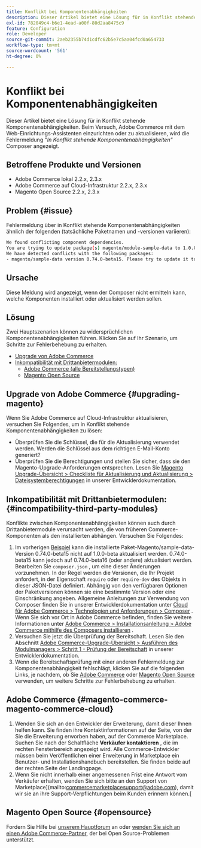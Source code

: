 ```yaml
---
title: Konflikt bei Komponentenabhängigkeiten
description: Dieser Artikel bietet eine Lösung für in Konflikt stehende Komponentenabhängigkeiten. Beim Versuch, Adobe Commerce mit dem Web-Einrichtungs-Assistenten einzurichten oder zu aktualisieren, wird die Fehlermeldung *"Es wurden in Konflikt stehende Komponentenabhängigkeiten gefunden"* Composer angezeigt.
exl-id: 782049c4-b6e1-4ead-a00f-80d2aa8475c9
feature: Configuration
role: Developer
source-git-commit: 2aeb2355b74d1cdfc62b5e7c5aa04fcd0a654733
workflow-type: tm+mt
source-wordcount: '561'
ht-degree: 0%

---
```


# Konflikt bei Komponentenabhängigkeiten

Dieser Artikel bietet eine Lösung für in Konflikt stehende Komponentenabhängigkeiten. Beim Versuch, Adobe Commerce mit dem Web-Einrichtungs-Assistenten einzurichten oder zu aktualisieren, wird die Fehlermeldung &quot;*In Konflikt stehende Komponentenabhängigkeiten&quot;* Composer angezeigt.

## Betroffene Produkte und Versionen

* Adobe Commerce lokal 2.2.x, 2.3.x
* Adobe Commerce auf Cloud-Infrastruktur 2.2.x, 2.3.x
* Magento Open Source 2.2.x, 2.3.x


## Problem {#issue}

Fehlermeldung über in Konflikt stehende Komponentenabhängigkeiten ähnlich der folgenden (tatsächliche Paketnamen und -versionen variieren):

```bash
We found conflicting component dependencies.
You are trying to update package(s) magento/module-sample-data to 1.0.0-beta
We have detected conflicts with the following packages:
- magento/sample-data version 0.74.0-beta15. Please try to update it to one of the following package versions: 0.74.0-beta16, 0.74.0-beta14, 0.74.0-beta13, 0.74.0-beta12, 0.74.0-beta11, 0.74.0-beta10, 0.74.0-beta9, 0.74.0-beta8, 0.74.0-beta7
```

## Ursache

Diese Meldung wird angezeigt, wenn der Composer nicht ermitteln kann, welche Komponenten installiert oder aktualisiert werden sollen.

## Lösung

Zwei Hauptszenarien können zu widersprüchlichen Komponentenabhängigkeiten führen. Klicken Sie auf Ihr Szenario, um Schritte zur Fehlerbehebung zu erhalten.

* [Upgrade von Adobe Commerce](#upgrading-magento)
* [Inkompatibilität mit Drittanbietermodulen:](#incompatibility-third-party-modules)
   * [Adobe Commerce (alle Bereitstellungstypen)](#magento-commerce-magento-commerce-cloud)
   * [Magento Open Source](#opensource)

## Upgrade von Adobe Commerce {#upgrading-magento}

Wenn Sie Adobe Commerce auf Cloud-Infrastruktur aktualisieren, versuchen Sie Folgendes, um in Konflikt stehende Komponentenabhängigkeiten zu lösen:

* Überprüfen Sie die Schlüssel, die für die Aktualisierung verwendet werden. Werden die Schlüssel aus dem richtigen E-Mail-Konto generiert?
* Überprüfen Sie die Berechtigungen und stellen Sie sicher, dass sie den Magento-Upgrade-Anforderungen entsprechen. Lesen Sie [Magento Upgrade-Übersicht > Checkliste für Aktualisierung und Aktualisierung > Dateisystemberechtigungen](https://experienceleague.adobe.com/en/docs/commerce-operations/upgrade-guide/prepare/prerequisites#verify-file-system-permissions) in unserer Entwicklerdokumentation.

## Inkompatibilität mit Drittanbietermodulen: {#incompatibility-third-party-modules}

Konflikte zwischen Komponentenabhängigkeiten können auch durch Drittanbietermodule verursacht werden, die von früheren Commerce-Komponenten als den installierten abhängen. Versuchen Sie Folgendes:

1. Im vorherigen [Beispiel](#issue) kann die installierte Paket-Magento/sample-data-Version 0.74.0-beta15 nicht auf 1.0.0-beta aktualisiert werden. 0.74.0-beta15 kann jedoch auf 0.74.0-beta16 (oder andere) aktualisiert werden. Bearbeiten Sie `composer.json` , um eine dieser Änderungen vorzunehmen. In der Regel werden die Versionen, die Ihr Projekt anfordert, in der Eigenschaft `require` oder `require-dev` des Objekts in dieser JSON-Datei definiert. Abhängig von den verfügbaren Optionen der Paketversionen können sie eine bestimmte Version oder eine Einschränkung angeben. Allgemeine Anleitungen zur Verwendung von Composer finden Sie in unserer Entwicklerdokumentation unter [Cloud für Adobe Commerce > Technologien und Anforderungen > Composer](https://experienceleague.adobe.com/en/docs/commerce-cloud-service/user-guide/develop/overview#files) . Wenn Sie sich vor Ort in Adobe Commerce befinden, finden Sie weitere Informationen unter [Adobe Commerce > Installationsanleitung > Adobe Commerce mithilfe des Composers installieren](https://experienceleague.adobe.com/en/docs/commerce-operations/installation-guide/composer) .
1. Versuchen Sie jetzt die Überprüfung der Bereitschaft. Lesen Sie den Abschnitt [Adobe Commerce-Upgrade-Übersicht > Ausführen des Modulmanagers > Schritt 1 - Prüfung der Bereitschaft](https://experienceleague.adobe.com/en/docs/commerce-operations/upgrade-guide/overview) in unserer Entwicklerdokumentation.
1. Wenn die Bereitschaftsprüfung mit einer anderen Fehlermeldung zur Komponentenabhängigkeit fehlschlägt, klicken Sie auf die folgenden Links, je nachdem, ob Sie [Adobe Commerce](#magento-commerce-magento-commerce-cloud) oder [Magento Open Source](#opensource) verwenden, um weitere Schritte zur Fehlerbehebung zu erhalten.

## Adobe Commerce {#magento-commerce-magento-commerce-cloud}

1. Wenden Sie sich an den Entwickler der Erweiterung, damit dieser Ihnen helfen kann. Sie finden ihre Kontaktinformationen auf der Seite, von der Sie die Erweiterung erworben haben, auf der Commerce Marketplace. Suchen Sie nach der Schaltfläche **Verkäufer kontaktieren** , die im rechten Fensterbereich angezeigt wird. Alle Commerce-Entwickler müssen beim Veröffentlichen einer Erweiterung in Marketplace ein Benutzer- und Installationshandbuch bereitstellen. Sie finden beide auf der rechten Seite der Landingpage.
1. Wenn Sie nicht innerhalb einer angemessenen Frist eine Antwort vom Verkäufer erhalten, wenden Sie sich bitte an den Support von Marketplace](mailto:commercemarketplacesupport@adobe.com), damit wir sie an ihre Support-Verpflichtungen beim Kunden erinnern können.[

## Magento Open Source {#opensource}

Fordern Sie Hilfe bei [unserem Hauptforum](https://community.magento.com/) an oder [wenden Sie sich an einen Adobe Commerce-Partner](https://magento.com/find-a-partner), der bei Open Source-Problemen unterstützt.
